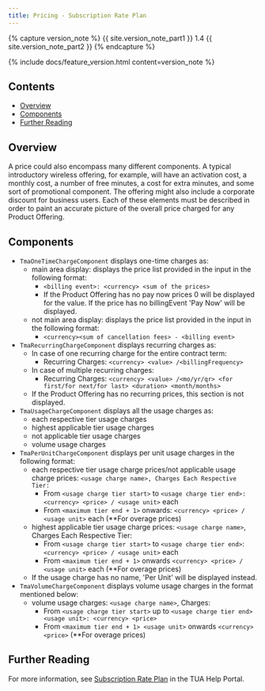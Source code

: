```yaml
---
title: Pricing - Subscription Rate Plan
---
```


{% capture version_note %}
{{ site.version_note_part1 }} 1.4 {{ site.version_note_part2 }}
{% endcapture %}

{% include docs/feature_version.html content=version_note %}

## Contents

- [Overview](#overview)
- [Components](#components)
- [Further Reading](#further-reading)

## Overview

A price could also encompass many different components. A typical introductory wireless offering, for example, will have an activation cost, a monthly cost, a number of free minutes, a cost for extra minutes, and some sort of promotional component. The offering might also include a corporate discount for business users. Each of these elements must be described in order to paint an accurate picture of the overall price charged for any Product Offering.


## Components

- `TmaOneTimeChargeComponent` displays one-time charges as:
    - main area display: displays the price list provided in the input in the following format:
      - `<billing event>: <currency> <sum of the prices>`
      - If the Product Offering has no pay now prices 0 will be displayed for the value. If the price has no billingEvent 'Pay Now' will be displayed.
    - not main area display: displays the price list provided in the input in the following format:
      - `<currency><sum of cancellation fees> - <billing event>` 
- `TmaRecurringChargeComponent` displays recurring charges as:
    - In case of one recurring charge for the entire contract term: 
      - Recurring Charges: `<currency> <value> /<billingFrequency>`
    - In case of multiple recurring charges:
      - Recurring Charges: `<currency> <value> /<mo/yr/qr> <for first/for next/for last> <duration> <month/months>`
    - If the Product Offering has no recurring prices, this section is not displayed.
- `TmaUsageChargeComponent` displays all the usage charges as:
    - each respective tier usage charges
    - highest applicable tier usage charges
    - not applicable tier usage charges
    - volume usage charges
- `TmaPerUnitChargeComponent` displays per unit usage charges in the following format:
    - each respective tier usage charge prices/not applicable usage charge prices: `<usage charge name>, Charges Each Respective Tier:`
      - From `<usage charge tier start>` to  `<usage charge tier end>: <currency> <price> / <usage unit>` each
      - From `<maximum tier end + 1>` onwards: `<currency> <price> / <usage unit>` each (**For overage prices)
    - highest applicable tier usage charge prices: `<usage charge name>`, Charges Each Respective Tier:
      - From `<usage charge tier start>` to `<usage charge tier end>`: `<currency> <price> / <usage unit>` each
      - From `<maximum tier end + 1>` onwards `<currency> <price> / <usage unit>` each (**For overage prices)
    - If the usage charge has no name, 'Per Unit' will be displayed instead.
- `TmaVolumeChargeComponent` displays volume usage charges in the format mentioned below:
    - volume usage charges: `<usage charge name>`, Charges:
      - From `<usage charge tier start>` up to `<usage charge tier end> <usage unit>: <currency> <price>`
      - From `<maximum tier end + 1> <usage unit>` onwards `<currency> <price>` (**For overage prices)

## Further Reading

For more information, see [Subscription Rate Plan](https://help.sap.com/viewer/c762d9007c5c4f38bafbe4788446983e/2007/en-US/8e591e48aa604b2f8c4a0d9804c6d6f5.html) in the TUA Help Portal.